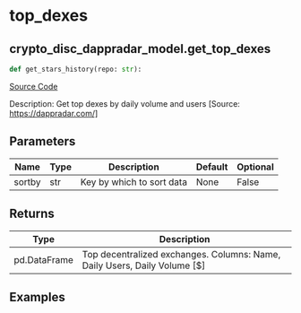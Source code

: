 # top_dexes

## crypto_disc_dappradar_model.get_top_dexes

```python
def get_stars_history(repo: str):
```
[Source Code](https://github.com/OpenBB-finance/OpenBBTerminal/tree/main/openbb_terminal/cryptocurrency/discovery/dappradar_model.py#L122)

Description: Get top dexes by daily volume and users [Source: https://dappradar.com/]

## Parameters

| Name | Type | Description | Default | Optional |
| ---- | ---- | ----------- | ------- | -------- |
| sortby | str | Key by which to sort data | None | False |

## Returns

| Type | Description |
| ---- | ----------- |
| pd.DataFrame | Top decentralized exchanges. Columns: Name, Daily Users, Daily Volume [$] |

## Examples

